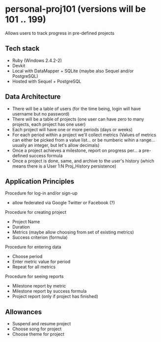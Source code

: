# personal-proj101 (versions will be 101 .. 199)

Allows users to track progress in pre-defined projects

Tech stack
----------

* Ruby (Windows 2.4.2-2)
* Devkit
* Local with DataMapper + SQLite (maybe also Sequel and/or PostgreSQL)
* Hosted with Sequel + PostgreSQL

Data Architecture
-----------------

*  There will be a table of users 
    (for the time being, login will have username but no password)
*  There will be a table of projects
    (one user can have zero to many projects, each project has one user)
*  Each project will have one or more periods (days or weeks)
*  For each period within a project we'll collect metrics
  (Values of metrics can either be picked from a value list...
    or be numberic wihin a range...
    usually an integer, but let's allow decimals)
*  Once a project achieves a milestone, report on progress per...
    a pre-defined success formula
*  Once a project is done, same, and archive to the user's history
    (which means there is a User 1:N Proj_History persistence)

Application Principles
----------------------
Procedure for log-in and/or sign-up
* allow federated via Google Twitter or Facebook (?)

Procedure for creating project
*  Project Name
*  Duration
*  Metrics (maybe allow choosing from set of existing metrics)
*  Success criterion (formula)

Procedure for entering data
*  Choose period
*  Enter metric value for period
*  Repeat for all metrics

Procedure for seeing reports
*  Milestone report by metric
*  Milestone report by success formula
*  Project report (only if project has finished)

Allowances
----------
* Suspend and resume project
* Choose song for project
* Choose theme for project
